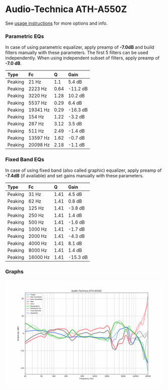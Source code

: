 # Audio-Technica ATH-A550Z
See [usage instructions](https://github.com/jaakkopasanen/AutoEq#usage) for more options and info.

### Parametric EQs
In case of using parametric equalizer, apply preamp of **-7.0dB** and build filters manually
with these parameters. The first 5 filters can be used independently.
When using independent subset of filters, apply preamp of **-7.0 dB**.

| Type    | Fc       |    Q | Gain     |
|:--------|:---------|:-----|:---------|
| Peaking | 21 Hz    | 1.1  | 5.4 dB   |
| Peaking | 2223 Hz  | 0.64 | -11.2 dB |
| Peaking | 3220 Hz  | 1.28 | 10.2 dB  |
| Peaking | 5537 Hz  | 0.29 | 6.4 dB   |
| Peaking | 19341 Hz | 0.29 | -16.3 dB |
| Peaking | 154 Hz   | 1.22 | -3.2 dB  |
| Peaking | 287 Hz   | 3.12 | 3.5 dB   |
| Peaking | 511 Hz   | 2.49 | -1.4 dB  |
| Peaking | 13597 Hz | 1.62 | -0.7 dB  |
| Peaking | 20098 Hz | 2.18 | -1.1 dB  |

### Fixed Band EQs
In case of using fixed band (also called graphic) equalizer, apply preamp of **-7.4dB**
(if available) and set gains manually with these parameters.

| Type    | Fc       |    Q | Gain     |
|:--------|:---------|:-----|:---------|
| Peaking | 31 Hz    | 1.41 | 4.5 dB   |
| Peaking | 62 Hz    | 1.41 | 0.8 dB   |
| Peaking | 125 Hz   | 1.41 | -3.8 dB  |
| Peaking | 250 Hz   | 1.41 | 1.4 dB   |
| Peaking | 500 Hz   | 1.41 | -1.6 dB  |
| Peaking | 1000 Hz  | 1.41 | -1.7 dB  |
| Peaking | 2000 Hz  | 1.41 | -4.3 dB  |
| Peaking | 4000 Hz  | 1.41 | 8.1 dB   |
| Peaking | 8000 Hz  | 1.41 | 1.4 dB   |
| Peaking | 16000 Hz | 1.41 | -15.3 dB |

### Graphs
![](./Audio-Technica%20ATH-A550Z.png)